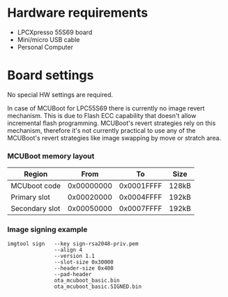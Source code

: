 Hardware requirements
=====================
- LPCXpresso 55S69 board
- Mini/micro USB cable
- Personal Computer

Board settings
============
No special HW settings are required.

In case of MCUBoot for LPC55S69 there is currently no image revert mechanism.
This is due to Flash ECC capability that doesn't allow incremental flash programming.
MCUBoot's revert strategies rely on this mechanism, therefore it's not currently practical
to use any of the MCUBoot's revert strategies like image swapping by move or stratch area.

### MCUBoot memory layout

| Region         | From       | To         | Size  |
|----------------|------------|------------|-------|
| MCUboot code   | 0x00000000 | 0x0001FFFF | 128kB |
| Primary slot   | 0x00020000 | 0x0004FFFF | 192kB |
| Secondary slot | 0x00050000 | 0x0007FFFF | 192kB |

### Image signing example

    imgtool sign   --key sign-rsa2048-priv.pem
                   --align 4
                   --version 1.1
                   --slot-size 0x30000
                   --header-size 0x400
                   --pad-header
                   ota_mcuboot_basic.bin
                   ota_mcuboot_basic.SIGNED.bin

